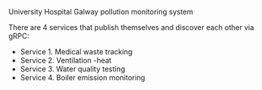 University Hospital Galway pollution monitoring system 

There are 4 services that publish themselves and discover each other via gRPC:

- Service 1. Medical waste tracking
- Service 2. Ventilation -heat
- Service 3. Water quality testing
- Service 4. Boiler emission monitoring
